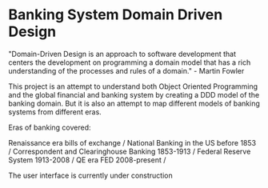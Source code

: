 # Banking System Domain Driven Design

"Domain-Driven Design is an approach to software development that centers the development on programming a domain model that has a rich understanding of the processes and rules of a domain." - Martin Fowler

This project is an attempt to understand both Object Oriented Programming and the global 
financial and banking system by creating a DDD model of the banking domain. But it is also
an attempt to map different models of banking systems from different eras. 

Eras of banking covered:

Renaissance era bills of exchange / 
National Banking in the US before 1853 / 
Correspondent and Clearinghouse Banking 1853-1913 /
Federal Reserve System 1913-2008 /
QE era FED 2008-present /

The user interface is currently under construction







